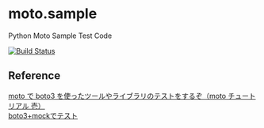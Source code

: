 # moto.sample  
Python Moto Sample Test Code  

[![Build Status](https://travis-ci.org/Ricordanza/moto.sample.svg?branch=master)](https://travis-ci.org/Ricordanza/moto.sample)

## Reference
[moto で boto3 を使ったツールやライブラリのテストをするぞ（moto チュートリアル 壱）](http://inokara.hateblo.jp/entry/2017/04/18/093924)  
[boto3+mockでテスト](http://qiita.com/areaz_/items/582f2258e214b684ea44)
